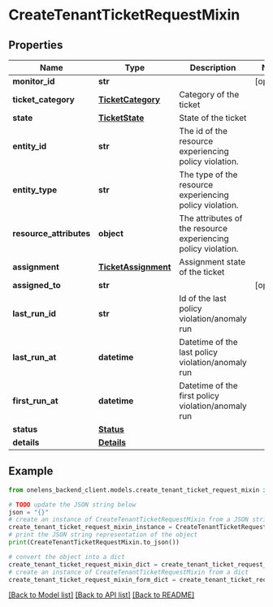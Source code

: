 # CreateTenantTicketRequestMixin


## Properties

Name | Type | Description | Notes
------------ | ------------- | ------------- | -------------
**monitor_id** | **str** |  | [optional] 
**ticket_category** | [**TicketCategory**](TicketCategory.md) | Category of the ticket | 
**state** | [**TicketState**](TicketState.md) | State of the ticket | 
**entity_id** | **str** | The id of the resource experiencing policy violation. | 
**entity_type** | **str** | The type of the resource experiencing policy violation. | 
**resource_attributes** | **object** | The attributes of the resource experiencing policy violation. | 
**assignment** | [**TicketAssignment**](TicketAssignment.md) | Assignment state of the ticket | 
**assigned_to** | **str** |  | [optional] 
**last_run_id** | **str** | Id of the last policy violation/anomaly run | 
**last_run_at** | **datetime** | Datetime of the last policy violation/anomaly run | 
**first_run_at** | **datetime** | Datetime of the first policy violation/anomaly run | 
**status** | [**Status**](Status.md) |  | 
**details** | [**Details**](Details.md) |  | 

## Example

```python
from onelens_backend_client.models.create_tenant_ticket_request_mixin import CreateTenantTicketRequestMixin

# TODO update the JSON string below
json = "{}"
# create an instance of CreateTenantTicketRequestMixin from a JSON string
create_tenant_ticket_request_mixin_instance = CreateTenantTicketRequestMixin.from_json(json)
# print the JSON string representation of the object
print(CreateTenantTicketRequestMixin.to_json())

# convert the object into a dict
create_tenant_ticket_request_mixin_dict = create_tenant_ticket_request_mixin_instance.to_dict()
# create an instance of CreateTenantTicketRequestMixin from a dict
create_tenant_ticket_request_mixin_form_dict = create_tenant_ticket_request_mixin.from_dict(create_tenant_ticket_request_mixin_dict)
```
[[Back to Model list]](../README.md#documentation-for-models) [[Back to API list]](../README.md#documentation-for-api-endpoints) [[Back to README]](../README.md)


